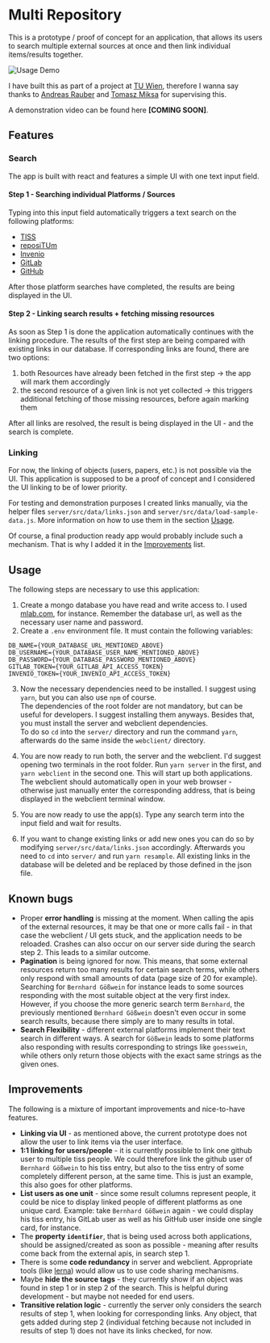# Multi Repository

This is a prototype / proof of concept for an application, that allows its users to search multiple external sources at once and then link individual items/results together.

![Usage Demo](https://github.com/maks-io/multi-repository/blob/master/demo/usage-demo-1.gif "Usage Demo")

I have built this as part of a project at [TU Wien](https://www.tuwien.at/), therefore I wanna say thanks to [Andreas Rauber](https://informatics.tuwien.ac.at/people/andreas-rauber) and [Tomasz Miksa](https://informatics.tuwien.ac.at/people/tomasz-miksa) for supervising this.

A demonstration video can be found here **[COMING SOON]**.

## Features

### Search

The app is built with react and features a simple UI with one text input field.

#### Step 1 - Searching individual Platforms / Sources

Typing into this input field automatically triggers a text search on the following platforms:

- [TISS](https://tiss.tuwien.ac.at/)
- [reposiTUm](https://repositum.tuwien.ac.at/)
- [Invenio](https://invenio-software.org/)
- [GitLab](https://gitlab.com)
- [GitHub](https://github.com)

After those platform searches have completed, the results are being displayed in the UI.

#### Step 2 - Linking search results + fetching missing resources

As soon as Step 1 is done the application automatically continues with the linking procedure.
The results of the first step are being compared with existing links in our database.
If corresponding links are found, there are two options:

1. both Resources have already been fetched in the first step -> the app will mark them accordingly
2. the second resource of a given link is not yet collected -> this triggers additional fetching of those missing resources, before again marking them

After all links are resolved, the result is being displayed in the UI - and the search is complete.

### Linking

For now, the linking of objects (users, papers, etc.) is not possible via the UI. This application is supposed to be a proof of concept and I considered the UI linking to be of lower priority.

For testing and demonstration purposes I created links manually, via the helper files `server/src/data/links.json` and `server/src/data/load-sample-data.js`.
More information on how to use them in the section [Usage](#usage).

Of course, a final production ready app would probably include such a mechanism.
That is why I added it in the [Improvements](#improvements) list.

## Usage

The following steps are necessary to use this application:

1. Create a mongo database you have read and write access to. I used [mlab.com](https://mlab.com/), for instance.
   Remember the database url, as well as the necessary user name and password.
2. Create a `.env` environment file.
   It must contain the following variables:

```
DB_NAME={YOUR_DATABASE_URL_MENTIONED_ABOVE}
DB_USERNAME={YOUR_DATABASE_USER_NAME_MENTIONED_ABOVE}
DB_PASSWORD={YOUR_DATABASE_PASSWORD_MENTIONED_ABOVE}
GITLAB_TOKEN={YOUR_GITLAB_API_ACCESS_TOKEN}
INVENIO_TOKEN={YOUR_INVENIO_API_ACCESS_TOKEN}
```

3. Now the necessary dependencies need to be installed.
   I suggest using `yarn`, but you can also use `npm` of course.<br />
   The dependencies of the root folder are not mandatory, but can be useful for developers.
   I suggest installing them anyways.
   Besides that, you must install the server and webclient dependencies.<br />
   To do so `cd` into the `server/` directory and run the command `yarn`, afterwards do the same inside the `webclient/` directory.

4. You are now ready to run both, the server and the webclient.
   I'd suggest opening two terminals in the root folder.
   Run `yarn server` in the first, and `yarn webclient` in the second one.
   This will start up both applications.
   The webclient should automatically open in your web browser - otherwise just manually enter the corresponding address, that is being displayed in the webclient terminal window.

5. You are now ready to use the app(s).
   Type any search term into the input field and wait for results.

6. If you want to change existing links or add new ones you can do so by modifying `server/src/data/links.json` accordingly.
   Afterwards you need to `cd` into `server/` and run `yarn resample`.
   All existing links in the database will be deleted and be replaced by those defined in the json file.

## Known bugs

- Proper **error handling** is missing at the moment.
  When calling the apis of the external resources, it may be that one or more calls fail - in that case the webclient / UI gets stuck, and the application needs to be reloaded.
  Crashes can also occur on our server side during the search step 2.
  This leads to a similar outcome.
- **Pagination** is being ignored for now.
  This means, that some external resources return too many results for certain search terms, while others only respond with small amounts of data (page size of 20 for example).
  Searching for `Bernhard Gößwein` for instance leads to some sources responding with the most suitable object at the very first index.
  However, if you choose the more generic search term `Bernhard`, the previously mentioned `Bernhard Gößwein` doesn't even occur in some search results, because there simply are to many results in total.
- **Search Flexibility** - different external platforms implement their text search in different ways.
  A search for `Gößwein` leads to some platforms also responding with results corresponding to strings like `goesswein`, while others only return those objects with the exact same strings as the given ones.

## Improvements

The following is a mixture of important improvements and nice-to-have features.

- **Linking via UI** - as mentioned above, the current prototype does not allow the user to link items via the user interface.
- **1:1 linking for users/people** - it is currently possible to link one github user to multiple tiss people.
  We could therefore link the github user of `Bernhard Gößwein` to his tiss entry, but also to the tiss entry of some completely different person, at the same time.
  This is just an example, this also goes for other platforms.
- **List users as one unit** - since some result columns represent people, it could be nice to display linked people of different platforms as one unique card.
  Example: take `Bernhard Gößwein` again - we could display his tiss entry, his GitLab user as well as his GitHub user inside one single card, for instance.
- The **property `identifier`**, that is being used across both applications, should be assigned/created as soon as possible - meaning after results come back from the external apis, in search step 1.
- There is some **code redundancy** in server and webclient.
Appropriate tools (like [lerna](https://github.com/lerna/lerna)) would allow us to use code sharing mechanisms.
- Maybe **hide the source tags** - they currently show if an object was found in step 1 or in step 2 of the search.
This is helpful during development - but maybe not needed for end users.
- **Transitive relation logic** - currently the server only considers the search results of step 1, when looking for corresponding links.
Any object, that gets added during step 2 (individual fetching because not included in results of step 1) does not have its links checked, for now.
